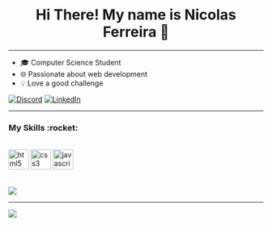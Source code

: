 <h1 align="center" border-bottom="none">Hi There! My name is Nicolas Ferreira 👋</h1>
<hr>

- 🎓 Computer Science Student
- 🌐 Passionate about web development
- 💡 Love a good challenge

[![Discord](https://img.shields.io/badge/Discord-%237289DA.svg?logo=discord&logoColor=white)](https://discord.gg/nicolasferreira6387)  [![LinkedIn](https://img.shields.io/badge/LinkedIn-%230077B5.svg?logo=linkedin&logoColor=white)](https://linkedin.com/in/nicolas-ferreira-99575b263)

<hr>
<h3>My Skills  :rocket: &nbsp;</h3>
<div valign="top"><br>
  <img src="https://cdn.jsdelivr.net/gh/devicons/devicon/icons/html5/html5-original.svg" height="40" alt="html5 logo"  />
  <img src="https://cdn.jsdelivr.net/gh/devicons/devicon/icons/css3/css3-original.svg" height="40" alt="css3 logo"  />
  <img src="https://cdn.jsdelivr.net/gh/devicons/devicon/icons/javascript/javascript-original.svg" height="40" alt="javascript logo"  />
</div><br>

![](https://github-readme-stats.vercel.app/api/top-langs/?username=nicolasferleite&theme=dark&hide_border=false&include_all_commits=false&count_private=false&layout=compact)

---
[![](https://visitcount.itsvg.in/api?id=nicolasferleite&label=Profile%20Views&color=12&icon=0&pretty=true)](https://visitcount.itsvg.in)

<!-- Proudly created with GPRM ( https://gprm.itsvg.in ) -->
<style>
h1 {
    border-bottom: none;
}
</style>
